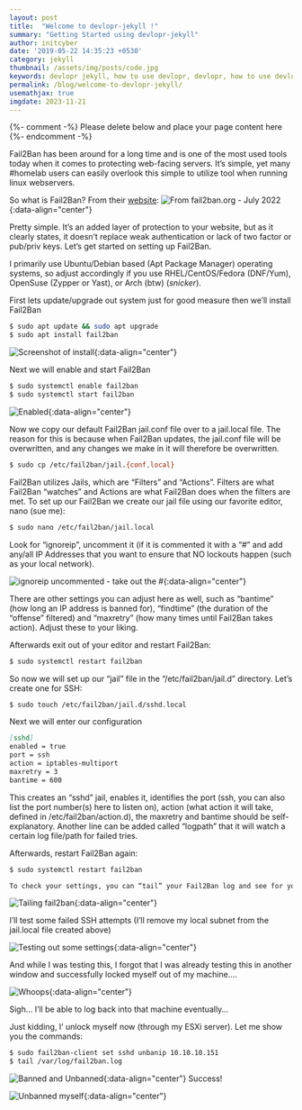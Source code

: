 ```yaml
---
layout: post
title:  "Welcome to devlopr-jekyll !"
summary: "Getting Started using devlopr-jekyll"
author: initcyber
date: '2019-05-22 14:35:23 +0530'
category: jekyll
thumbnail: /assets/img/posts/code.jpg
keywords: devlopr jekyll, how to use devlopr, devlopr, how to use devlopr-jekyll, devlopr-jekyll tutorial,best jekyll themes
permalink: /blog/welcome-to-devlopr-jekyll/
usemathjax: true
imgdate: 2023-11-21
---
```


{%- comment -%} Please delete below and place your page content here {%- endcomment -%}

Fail2Ban has been around for a long time and is one of the most used tools today when it comes to protecting web-facing servers. It’s simple, yet many #homelab users can easily overlook this simple to utilize tool when running linux webservers.

So what is Fail2Ban? From their [website](https://www.fail2ban.org):
![From fail2ban.org - July 2022](/assets/img/posts/{{page.imgdate}}/feat-1.png){:data-align="center"}

Pretty simple. It’s an added layer of protection to your website, but as it clearly states, it doesn’t replace weak authentication or lack of two factor or pub/priv keys. Let’s get started on setting up Fail2Ban.

I primarily use Ubuntu/Debian based (Apt Package Manager) operating systems, so adjust accordingly if you use RHEL/CentOS/Fedora (DNF/Yum), OpenSuse (Zypper or Yast), or Arch (btw) (*snicker*).

First lets update/upgrade out system just for good measure then we’ll install Fail2Ban

```bash
$ sudo apt update && sudo apt upgrade
$ sudo apt install fail2ban
```

![Screenshot of install](/assets/img/posts/{{page.imgdate}}/2.png){:data-align="center"}

Next we will enable and start Fail2Ban

```bash
$ sudo systemctl enable fail2ban
$ sudo systemctl start fail2ban
```

![Enabled](/assets/img/posts/{{page.imgdate}}/3.png){:data-align="center"}

Now we copy our default Fail2Ban jail.conf file over to a jail.local file. The reason for this is because when Fail2Ban updates, the jail.conf file will be overwritten, and any changes we make in it will therefore be overwritten.

```bash
$ sudo cp /etc/fail2ban/jail.{conf,local}
```
Fail2Ban utilizes Jails, which are “Filters” and “Actions”. Filters are what Fail2Ban “watches” and Actions are what Fail2Ban does when the filters are met. To set up our Fail2Ban we create our jail file using our favorite editor, nano (sue me):

```bash
$ sudo nano /etc/fail2ban/jail.local
```
Look for “ignoreip”, uncomment it (if it is commented it with a “#” and add any/all IP Addresses that you want to ensure that NO lockouts happen (such as your local network).

![ignoreip uncommented - take out the #](/assets/img/posts/{{page.imgdate}}/4.png){:data-align="center"}

There are other settings you can adjust here as well, such as “bantime” (how long an IP address is banned for), “findtime” (the duration of the “offense” filtered) and “maxretry” (how many times until Fail2Ban takes action). Adjust these to your liking.

Afterwards exit out of your editor and restart Fail2Ban:

```bash
$ sudo systemctl restart fail2ban
```
So now we will set up our “jail” file in the “/etc/fail2ban/jail.d” directory. Let’s create one for SSH:

```bash
$ sudo touch /etc/fail2ban/jail.d/sshd.local
```

Next we will enter our configuration

```md
[sshd]
enabled = true
port = ssh
action = iptables-multiport
maxretry = 3
bantime = 600
```
This creates an “sshd” jail, enables it, identifies the port (ssh, you can also list the port number(s) here to listen on), action (what action it will take, defined in /etc/fail2ban/action.d), the maxretry and bantime should be self-explanatory. Another line can be added called “logpath” that it will watch a certain log file/path for failed tries.

Afterwards, restart Fail2Ban again:

```bash
$ sudo systemctl restart fail2ban
```

```bash
To check your settings, you can “tail” your Fail2Ban log and see for yourself
```

![Tailing fail2ban](/assets/img/posts/{{page.imgdate}}/5.png){:data-align="center"}

I’ll test some failed SSH attempts (I’ll remove my local subnet from the jail.local file created above)

![Testing out some settings](/assets/img/posts/{{page.imgdate}}/6.png){:data-align="center"}

And while I was testing this, I forgot that I was already testing this in another window and successfully locked myself out of my machine….

![Whoops](/assets/img/posts/{{page.imgdate}}/7.png){:data-align="center"}


Sigh… I’ll be able to log back into that machine eventually…

Just kidding, I’ unlock myself now (through my ESXi server). Let me show you the commands:

```bash
$ sudo fail2ban-client set sshd unbanip 10.10.10.151
$ tail /var/log/fail2ban.log
```

![Banned and Unbanned](/assets/img/posts/{{page.imgdate}}/8.png){:data-align="center"}
Success!

![Unbanned myself](/assets/img/posts/{{page.imgdate}}/9.png){:data-align="center"}